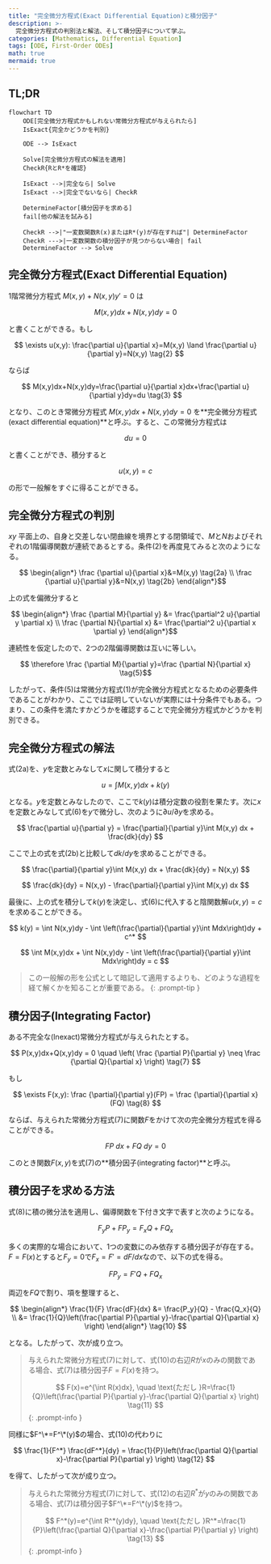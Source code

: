 ```yaml
---
title: "完全微分方程式(Exact Differential Equation)と積分因子"
description: >-
  完全微分方程式の判別法と解法、そして積分因子について学ぶ。
categories: [Mathematics, Differential Equation]
tags: [ODE, First-Order ODEs]
math: true
mermaid: true
---
```


## TL;DR
```mermaid
flowchart TD
	ODE[完全微分方程式かもしれない常微分方程式が与えられたら]
	IsExact{完全かどうかを判別}

	ODE --> IsExact

	Solve[完全微分方程式の解法を適用]
	CheckR{RとR*を確認}

	IsExact -->|完全なら| Solve
	IsExact -->|完全でないなら| CheckR

	DetermineFactor[積分因子を求める]
	fail[他の解法を試みる]

	CheckR -->|"一変数関数R(x)またはR*(y)が存在すれば"| DetermineFactor
	CheckR --->|一変数関数の積分因子が見つからない場合| fail
	DetermineFactor --> Solve
```

## 完全微分方程式(Exact Differential Equation)
1階常微分方程式 $M(x,y)+N(x,y)y'=0$ は

$$ M(x,y)dx+N(x,y)dy=0 \tag{1} $$

と書くことができる。もし

$$ \exists u(x,y): \frac{\partial u}{\partial x}=M(x,y) \land \frac{\partial u}{\partial y}=N(x,y) \tag{2} $$

ならば

$$ M(x,y)dx+N(x,y)dy=\frac{\partial u}{\partial x}dx+\frac{\partial u}{\partial y}dy=du \tag{3} $$

となり、このとき常微分方程式 $M(x,y)dx+N(x,y)dy=0$ を**完全微分方程式(exact differential equation)**と呼ぶ。すると、この常微分方程式は

$$ du=0 $$

と書くことができ、積分すると

$$ u(x,y)=c \tag{4} $$

の形で一般解をすぐに得ることができる。

## 完全微分方程式の判別
$xy$ 平面上の、自身と交差しない閉曲線を境界とする閉領域で、$M$と$N$およびそれぞれの1階偏導関数が連続であるとする。条件(2)を再度見てみると次のようになる。

$$ \begin{align*}
\frac {\partial u}{\partial x}&=M(x,y) \tag{2a}
\\ \frac {\partial u}{\partial y}&=N(x,y) \tag{2b}
\end{align*}$$

上の式を偏微分すると

$$ \begin{align*}
\frac {\partial M}{\partial y} &= \frac{\partial^2 u}{\partial y \partial x}
\\ \frac {\partial N}{\partial x} &= \frac{\partial^2 u}{\partial x \partial y}
\end{align*}$$

連続性を仮定したので、2つの2階偏導関数は互いに等しい。

$$ \therefore \frac {\partial M}{\partial y}=\frac {\partial N}{\partial x} \tag{5}$$

したがって、条件(5)は常微分方程式(1)が完全微分方程式となるための必要条件であることがわかり、ここでは証明していないが実際には十分条件でもある。つまり、この条件を満たすかどうかを確認することで完全微分方程式かどうかを判別できる。

## 完全微分方程式の解法
式(2a)を、$y$を定数とみなして$x$に関して積分すると

$$ u = \int M(x,y) dx + k(y) \tag{6} $$

となる。$y$を定数とみなしたので、ここで$k(y)$は積分定数の役割を果たす。次に$x$を定数とみなして式(6)を$y$で微分し、次のように$\partial u/\partial y$を求める。

$$ \frac{\partial u}{\partial y} = \frac{\partial}{\partial y}\int M(x,y) dx + \frac{dk}{dy} $$

ここで上の式を式(2b)と比較して$dk/dy$を求めることができる。

$$ \frac{\partial}{\partial y}\int M(x,y) dx + \frac{dk}{dy} = N(x,y) $$

$$ \frac{dk}{dy} = N(x,y) - \frac{\partial}{\partial y}\int M(x,y) dx $$

最後に、上の式を積分して$k(y)$を決定し、式(6)に代入すると陰関数解$u(x,y)=c$を求めることができる。

$$ k(y) = \int N(x,y)dy - \int \left(\frac{\partial}{\partial y}\int Mdx\right)dy + c^* $$

$$ \int M(x,y)dx + \int N(x,y)dy - \int \left(\frac{\partial}{\partial y}\int Mdx\right)dy = c $$

> この一般解の形を公式として暗記して適用するよりも、どのような過程を経て解くかを知ることが重要である。
{: .prompt-tip }

## 積分因子(Integrating Factor)
ある不完全な(Inexact)常微分方程式が与えられたとする。

$$ P(x,y)dx+Q(x,y)dy = 0 \quad \left( \frac {\partial P}{\partial y} \neq \frac {\partial Q}{\partial x} \right) \tag{7} $$

もし

$$ \exists F(x,y): \frac {\partial}{\partial y}(FP) = \frac {\partial}{\partial x}(FQ) \tag{8} $$

ならば、与えられた常微分方程式(7)に関数$F$をかけて次の完全微分方程式を得ることができる。

$$ FP\ dx+FQ\ dy = 0 \tag{9} $$

このとき関数$F(x,y)$を式(7)の**積分因子(integrating factor)**と呼ぶ。

## 積分因子を求める方法
式(8)に積の微分法を適用し、偏導関数を下付き文字で表すと次のようになる。

$$ F_y P + FP_y = F_x Q + FQ_x $$

多くの実際的な場合において、1つの変数にのみ依存する積分因子が存在する。$F=F(x)$とすると$F_y=0$で$F_x=F'=dF/dx$なので、以下の式を得る。

$$ FP_y = F'Q + FQ_x $$

両辺を$FQ$で割り、項を整理すると、

$$ \begin{align*}
\frac{1}{F} \frac{dF}{dx} &= \frac{P_y}{Q} - \frac{Q_x}{Q}
\\ &= \frac{1}{Q}\left(\frac{\partial P}{\partial y}-\frac{\partial Q}{\partial x} \right)
\end{align*} \tag{10} $$

となる。したがって、次が成り立つ。

> 与えられた常微分方程式(7)に対して、式(10)の右辺$R$が$x$のみの関数である場合、式(7)は積分因子$F=F(x)$を持つ。
>
> $$ F(x)=e^{\int R(x)dx}, \quad \text{ただし }R=\frac{1}{Q}\left(\frac{\partial P}{\partial y}-\frac{\partial Q}{\partial x} \right) \tag{11} $$
{: .prompt-info }

同様に$F^\*=F^\*(y)$の場合、式(10)の代わりに

$$ \frac{1}{F^*} \frac{dF^*}{dy} = \frac{1}{P}\left(\frac{\partial Q}{\partial x}-\frac{\partial P}{\partial y} \right) \tag{12} $$

を得て、したがって次が成り立つ。

> 与えられた常微分方程式(7)に対して、式(12)の右辺$R^*$が$y$のみの関数である場合、式(7)は積分因子$F^\*=F^\*(y)$を持つ。
>
> $$ F^*(y)=e^{\int R^*(y)dy}, \quad \text{ただし }R^*=\frac{1}{P}\left(\frac{\partial Q}{\partial x}-\frac{\partial P}{\partial y} \right) \tag{13} $$
{: .prompt-info }